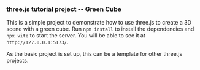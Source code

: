### three.js tutorial project -- Green Cube

This is a simple project to demonstrate how to use three.js to create a 3D scene with a green cube.
Run  `npm install` to install the dependencies and `npx vite` to start the server. You will be able to see it at `http://127.0.0.1:5173/`.

As the basic project is set up, this can be a template for other three.js projects.